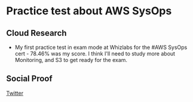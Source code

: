# Practice test about AWS SysOps

## Cloud Research

- My first practice test in exam mode at Whizlabs for the #AWS SysOps cert - 78.46% was my score. I think I'll need to study more about Monitoring, and S3 to get ready for the exam.

## Social Proof

[Twitter](https://twitter.com/L0rum4/status/1290867798969810944)
